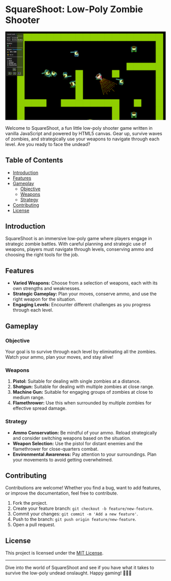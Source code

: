 # SquareShoot: Low-Poly Zombie Shooter

![squareshoot](./docs/img//squareshoot.png)

Welcome to SquareShoot, a fun little low-poly shooter game written in vanilla JavaScript and powered by HTML5 canvas. Gear up, survive waves of zombies, and strategically use your weapons to navigate through each level. Are you ready to face the undead?

## Table of Contents
- [Introduction](#introduction)
- [Features](#features)
- [Gameplay](#gameplay)
  - [Objective](#objective)
  - [Weapons](#weapons)
  - [Strategy](#strategy)
- [Contributing](#contributing)
- [License](#license)

## Introduction

SquareShoot is an immersive low-poly game where players engage in strategic zombie battles. With careful planning and strategic use of weapons, players must navigate through levels, conserving ammo and choosing the right tools for the job.

## Features

- **Varied Weapons:** Choose from a selection of weapons, each with its own strengths and weaknesses.
- **Strategic Gameplay:** Plan your moves, conserve ammo, and use the right weapon for the situation.
- **Engaging Levels:** Encounter different challenges as you progress through each level.

## Gameplay

### Objective

Your goal is to survive through each level by eliminating all the zombies. Watch your ammo, plan your moves, and stay alive!

### Weapons

1. **Pistol:** Suitable for dealing with single zombies at a distance.
2. **Shotgun:** Suitable for dealing with multiple zombies at close range.
2. **Machine Gun:** Suitable for engaging groups of zombies at close to medium range.
2. **Flamethrower:** Use this when surrounded by multiple zombies for effective spread damage.

### Strategy

- **Ammo Conservation:** Be mindful of your ammo. Reload strategically and consider switching weapons based on the situation.
- **Weapon Selection:** Use the pistol for distant enemies and the flamethrower for close-quarters combat.
- **Environmental Awareness:** Pay attention to your surroundings. Plan your movements to avoid getting overwhelmed.

## Contributing

Contributions are welcome! Whether you find a bug, want to add features, or improve the documentation, feel free to contribute.

1. Fork the project.
2. Create your feature branch: `git checkout -b feature/new-feature`.
3. Commit your changes: `git commit -m 'Add a new feature'`.
4. Push to the branch: `git push origin feature/new-feature`.
5. Open a pull request.

## License

This project is licensed under the [MIT License](LICENSE.md).

---

Dive into the world of SquareShoot and see if you have what it takes to survive the low-poly undead onslaught. Happy gaming! 🧟‍♂️🔫